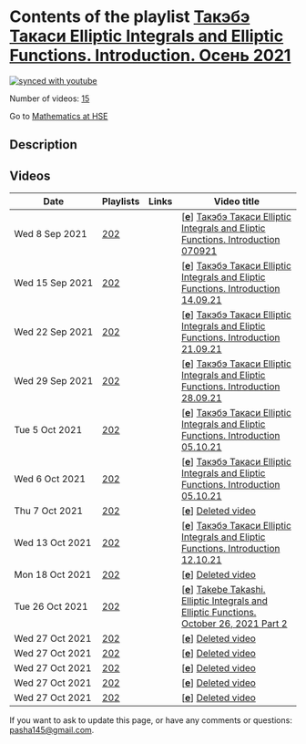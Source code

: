 # Contents of the playlist [Такэбэ Такаси  Elliptic Integrals and Elliptic Functions. Introduction. Осень 2021](https://www.youtube.com/playlist?list=PLq3E5oubNNoBcapL-V8vlM60sluXw0slp)

[![synced with youtube](https://img.shields.io/github/last-commit/mathphysschool/mathphysschool.github.io/autoupdate1?label=synced%20with%20youtube)](https://github.com/mathphysschool/mathphysschool.github.io/commits/autoupdate1)

Number of videos: [15](#videos)

Go to [Mathematics at HSE](../README.md)

## Description



## Videos

|Date|Playlists|Links|Video title|
|---|---|---|---|
| Wed&nbsp;8&nbsp;Sep&nbsp;2021 | [202](../playlists/202 "Такэбэ Такаси  Elliptic Integrals and Elliptic Functions. Introduction. Осень 2021") |  | [[**e**](https://studio.youtube.com/video/SMETLeO4lxg/edit "Edit")] [Такэбэ Такаси Elliptic Integrals and Eliptic Functions. Introduction 070921](https://www.youtube.com/watch?v=SMETLeO4lxg&list=PLq3E5oubNNoBcapL-V8vlM60sluXw0slp) |
| Wed&nbsp;15&nbsp;Sep&nbsp;2021 | [202](../playlists/202 "Такэбэ Такаси  Elliptic Integrals and Elliptic Functions. Introduction. Осень 2021") |  | [[**e**](https://studio.youtube.com/video/EA9j6vx0OLM/edit "Edit")] [Такэбэ Такаси Elliptic Integrals and Eliptic Functions. Introduction 14.09.21](https://www.youtube.com/watch?v=EA9j6vx0OLM&list=PLq3E5oubNNoBcapL-V8vlM60sluXw0slp) |
| Wed&nbsp;22&nbsp;Sep&nbsp;2021 | [202](../playlists/202 "Такэбэ Такаси  Elliptic Integrals and Elliptic Functions. Introduction. Осень 2021") |  | [[**e**](https://studio.youtube.com/video/1Xs1hNNEje0/edit "Edit")] [Такэбэ Такаси Elliptic Integrals and Eliptic Functions. Introduction 21.09.21](https://www.youtube.com/watch?v=1Xs1hNNEje0&list=PLq3E5oubNNoBcapL-V8vlM60sluXw0slp) |
| Wed&nbsp;29&nbsp;Sep&nbsp;2021 | [202](../playlists/202 "Такэбэ Такаси  Elliptic Integrals and Elliptic Functions. Introduction. Осень 2021") |  | [[**e**](https://studio.youtube.com/video/i_YLqUuF3wQ/edit "Edit")] [Такэбэ Такаси Elliptic Integrals and Eliptic Functions. Introduction 28.09.21](https://www.youtube.com/watch?v=i_YLqUuF3wQ&list=PLq3E5oubNNoBcapL-V8vlM60sluXw0slp) |
| Tue&nbsp;5&nbsp;Oct&nbsp;2021 | [202](../playlists/202 "Такэбэ Такаси  Elliptic Integrals and Elliptic Functions. Introduction. Осень 2021") |  | [[**e**](https://studio.youtube.com/video/uloOmDCUO7E/edit "Edit")] [Такэбэ Такаси Elliptic Integrals and Eliptic Functions. Introduction 05.10.21](https://www.youtube.com/watch?v=uloOmDCUO7E&list=PLq3E5oubNNoBcapL-V8vlM60sluXw0slp) |
| Wed&nbsp;6&nbsp;Oct&nbsp;2021 | [202](../playlists/202 "Такэбэ Такаси  Elliptic Integrals and Elliptic Functions. Introduction. Осень 2021") |  | [[**e**](https://studio.youtube.com/video/XAaFFtj2Zq8/edit "Edit")] [Такэбэ Такаси Elliptic Integrals and Eliptic Functions. Introduction 05.10.21](https://www.youtube.com/watch?v=XAaFFtj2Zq8&list=PLq3E5oubNNoBcapL-V8vlM60sluXw0slp) |
| Thu&nbsp;7&nbsp;Oct&nbsp;2021 | [202](../playlists/202 "Такэбэ Такаси  Elliptic Integrals and Elliptic Functions. Introduction. Осень 2021") |  | [[**e**](https://studio.youtube.com/video/O9lANrYqPqg/edit "Edit")] [Deleted video](https://www.youtube.com/watch?v=O9lANrYqPqg&list=PLq3E5oubNNoBcapL-V8vlM60sluXw0slp "This video is unavailable.") |
| Wed&nbsp;13&nbsp;Oct&nbsp;2021 | [202](../playlists/202 "Такэбэ Такаси  Elliptic Integrals and Elliptic Functions. Introduction. Осень 2021") |  | [[**e**](https://studio.youtube.com/video/5DoNpHFAWVk/edit "Edit")] [Такэбэ Такаси Elliptic Integrals and Eliptic Functions. Introduction  12.10.21](https://www.youtube.com/watch?v=5DoNpHFAWVk&list=PLq3E5oubNNoBcapL-V8vlM60sluXw0slp) |
| Mon&nbsp;18&nbsp;Oct&nbsp;2021 | [202](../playlists/202 "Такэбэ Такаси  Elliptic Integrals and Elliptic Functions. Introduction. Осень 2021") |  | [[**e**](https://studio.youtube.com/video/ay43-WwYdfc/edit "Edit")] [Deleted video](https://www.youtube.com/watch?v=ay43-WwYdfc&list=PLq3E5oubNNoBcapL-V8vlM60sluXw0slp "This video is unavailable.") |
| Tue&nbsp;26&nbsp;Oct&nbsp;2021 | [202](../playlists/202 "Такэбэ Такаси  Elliptic Integrals and Elliptic Functions. Introduction. Осень 2021") |  | [[**e**](https://studio.youtube.com/video/cEryXHfg3tE/edit "Edit")] [Takebe Takashi.  Elliptic Integrals and Elliptic Functions.  October 26, 2021 Part 2](https://www.youtube.com/watch?v=cEryXHfg3tE&list=PLq3E5oubNNoBcapL-V8vlM60sluXw0slp) |
| Wed&nbsp;27&nbsp;Oct&nbsp;2021 | [202](../playlists/202 "Такэбэ Такаси  Elliptic Integrals and Elliptic Functions. Introduction. Осень 2021") |  | [[**e**](https://studio.youtube.com/video/7nyIEu-kkCY/edit "Edit")] [Deleted video](https://www.youtube.com/watch?v=7nyIEu-kkCY&list=PLq3E5oubNNoBcapL-V8vlM60sluXw0slp "This video is unavailable.") |
| Wed&nbsp;27&nbsp;Oct&nbsp;2021 | [202](../playlists/202 "Такэбэ Такаси  Elliptic Integrals and Elliptic Functions. Introduction. Осень 2021") |  | [[**e**](https://studio.youtube.com/video/6zhoXYLx2tA/edit "Edit")] [Deleted video](https://www.youtube.com/watch?v=6zhoXYLx2tA&list=PLq3E5oubNNoBcapL-V8vlM60sluXw0slp "This video is unavailable.") |
| Wed&nbsp;27&nbsp;Oct&nbsp;2021 | [202](../playlists/202 "Такэбэ Такаси  Elliptic Integrals and Elliptic Functions. Introduction. Осень 2021") |  | [[**e**](https://studio.youtube.com/video/fGTypvS7M1c/edit "Edit")] [Deleted video](https://www.youtube.com/watch?v=fGTypvS7M1c&list=PLq3E5oubNNoBcapL-V8vlM60sluXw0slp "This video is unavailable.") |
| Wed&nbsp;27&nbsp;Oct&nbsp;2021 | [202](../playlists/202 "Такэбэ Такаси  Elliptic Integrals and Elliptic Functions. Introduction. Осень 2021") |  | [[**e**](https://studio.youtube.com/video/zvK-GWRc41I/edit "Edit")] [Deleted video](https://www.youtube.com/watch?v=zvK-GWRc41I&list=PLq3E5oubNNoBcapL-V8vlM60sluXw0slp "This video is unavailable.") |
| Wed&nbsp;27&nbsp;Oct&nbsp;2021 | [202](../playlists/202 "Такэбэ Такаси  Elliptic Integrals and Elliptic Functions. Introduction. Осень 2021") |  | [[**e**](https://studio.youtube.com/video/A6jOWd52ojE/edit "Edit")] [Deleted video](https://www.youtube.com/watch?v=A6jOWd52ojE&list=PLq3E5oubNNoBcapL-V8vlM60sluXw0slp "This video is unavailable.") |


 If you want to ask to update this page, or have any comments or questions: <pasha145@gmail.com>.